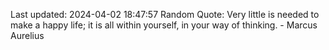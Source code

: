 Last updated: 2024-04-02 18:47:57
Random Quote: Very little is needed to make a happy life; it is all within yourself, in your way of thinking. - Marcus Aurelius